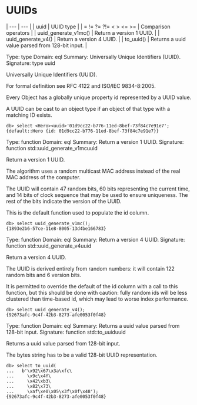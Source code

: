 # UUIDs

| --- | --- |
| uuid | UUID type |
| = != ?= ?!= < > <= >= | Comparison operators |
| uuid_generate_v1mc() | Return a version 1 UUID. |
| uuid_generate_v4() | Return a version 4 UUID. |
| to_uuid() | Returns a uuid value parsed from 128-bit input. |

Type: type
Domain: eql
Summary: Universally Unique Identifiers (UUID).
Signature: type uuid


Universally Unique Identifiers (UUID).

For formal definition see RFC 4122 and ISO/IEC 9834-8:2005.

Every Object has a globally unique property id represented by a UUID value.

A UUID can be cast to an object type if an object of that type with a matching ID exists.

```edgeql-repl
db> select <Hero><uuid>'01d9cc22-b776-11ed-8bef-73f84c7e91e7';
{default::Hero {id: 01d9cc22-b776-11ed-8bef-73f84c7e91e7}}
```

Type: function
Domain: eql
Summary: Return a version 1 UUID.
Signature: function std::uuid_generate_v1mcuuid


Return a version 1 UUID.

The algorithm uses a random multicast MAC address instead of the real MAC address of the computer.

The UUID will contain 47 random bits, 60 bits representing the current time, and 14 bits of clock sequence that may be used to ensure uniqueness. The rest of the bits indicate the version of the UUID.

This is the default function used to populate the id column.

```edgeql-repl
db> select uuid_generate_v1mc();
{1893e2b6-57ce-11e8-8005-13d4be166783}
```

Type: function
Domain: eql
Summary: Return a version 4 UUID.
Signature: function std::uuid_generate_v4uuid


Return a version 4 UUID.

The UUID is derived entirely from random numbers: it will contain 122 random bits and 6 version bits.

It is permitted to override the default of the id column with a call to this function, but this should be done with caution: fully random ids will be less clustered than time-based id, which may lead to worse index performance.

```edgeql-repl
db> select uuid_generate_v4();
{92673afc-9c4f-42b3-8273-afe0053f0f48}
```

Type: function
Domain: eql
Summary: Returns a uuid value parsed from 128-bit input.
Signature: function std::to_uuiduuid


Returns a uuid value parsed from 128-bit input.

The bytes string has to be a valid 128-bit UUID representation.

```edgeql-repl
db> select to_uuid(
...   b'\x92\x67\x3a\xfc\
...     \x9c\x4f\
...     \x42\xb3\
...     \x82\x73\
...     \xaf\xe0\x05\x3f\x0f\x48');
{92673afc-9c4f-42b3-8273-afe0053f0f48}
```

